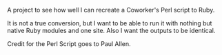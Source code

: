 A project to see how well I can recreate a Coworker's Perl script to Ruby.

It is not a true conversion, but I want to be able to run it with nothing but
native Ruby modules and one site. Also I want the outputs to be identical.

Credit for the Perl Script goes to Paul Allen.
